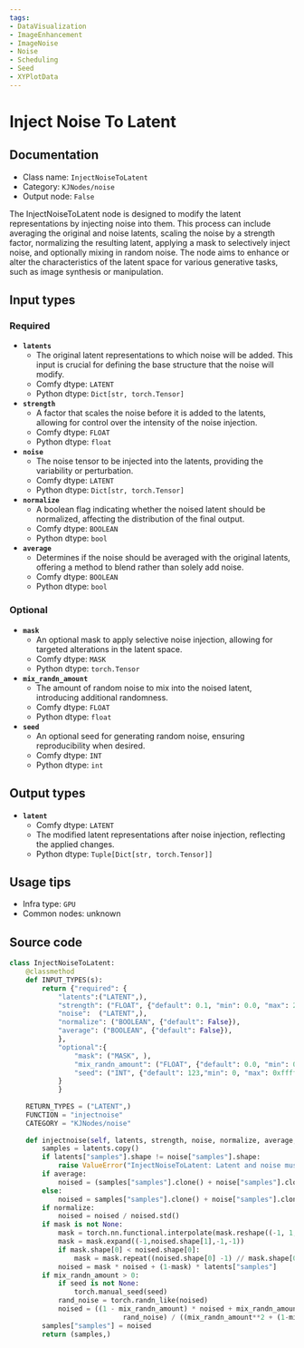 ```yaml
---
tags:
- DataVisualization
- ImageEnhancement
- ImageNoise
- Noise
- Scheduling
- Seed
- XYPlotData
---
```


# Inject Noise To Latent
## Documentation
- Class name: `InjectNoiseToLatent`
- Category: `KJNodes/noise`
- Output node: `False`

The InjectNoiseToLatent node is designed to modify the latent representations by injecting noise into them. This process can include averaging the original and noise latents, scaling the noise by a strength factor, normalizing the resulting latent, applying a mask to selectively inject noise, and optionally mixing in random noise. The node aims to enhance or alter the characteristics of the latent space for various generative tasks, such as image synthesis or manipulation.
## Input types
### Required
- **`latents`**
    - The original latent representations to which noise will be added. This input is crucial for defining the base structure that the noise will modify.
    - Comfy dtype: `LATENT`
    - Python dtype: `Dict[str, torch.Tensor]`
- **`strength`**
    - A factor that scales the noise before it is added to the latents, allowing for control over the intensity of the noise injection.
    - Comfy dtype: `FLOAT`
    - Python dtype: `float`
- **`noise`**
    - The noise tensor to be injected into the latents, providing the variability or perturbation.
    - Comfy dtype: `LATENT`
    - Python dtype: `Dict[str, torch.Tensor]`
- **`normalize`**
    - A boolean flag indicating whether the noised latent should be normalized, affecting the distribution of the final output.
    - Comfy dtype: `BOOLEAN`
    - Python dtype: `bool`
- **`average`**
    - Determines if the noise should be averaged with the original latents, offering a method to blend rather than solely add noise.
    - Comfy dtype: `BOOLEAN`
    - Python dtype: `bool`
### Optional
- **`mask`**
    - An optional mask to apply selective noise injection, allowing for targeted alterations in the latent space.
    - Comfy dtype: `MASK`
    - Python dtype: `torch.Tensor`
- **`mix_randn_amount`**
    - The amount of random noise to mix into the noised latent, introducing additional randomness.
    - Comfy dtype: `FLOAT`
    - Python dtype: `float`
- **`seed`**
    - An optional seed for generating random noise, ensuring reproducibility when desired.
    - Comfy dtype: `INT`
    - Python dtype: `int`
## Output types
- **`latent`**
    - Comfy dtype: `LATENT`
    - The modified latent representations after noise injection, reflecting the applied changes.
    - Python dtype: `Tuple[Dict[str, torch.Tensor]]`
## Usage tips
- Infra type: `GPU`
- Common nodes: unknown


## Source code
```python
class InjectNoiseToLatent:
    @classmethod
    def INPUT_TYPES(s):
        return {"required": {
            "latents":("LATENT",),  
            "strength": ("FLOAT", {"default": 0.1, "min": 0.0, "max": 200.0, "step": 0.0001}),
            "noise":  ("LATENT",),
            "normalize": ("BOOLEAN", {"default": False}),
            "average": ("BOOLEAN", {"default": False}),
            },
            "optional":{
                "mask": ("MASK", ),
                "mix_randn_amount": ("FLOAT", {"default": 0.0, "min": 0.0, "max": 1000.0, "step": 0.001}),
                "seed": ("INT", {"default": 123,"min": 0, "max": 0xffffffffffffffff, "step": 1}),
            }
            }
    
    RETURN_TYPES = ("LATENT",)
    FUNCTION = "injectnoise"
    CATEGORY = "KJNodes/noise"
        
    def injectnoise(self, latents, strength, noise, normalize, average, mix_randn_amount=0, seed=None, mask=None):
        samples = latents.copy()
        if latents["samples"].shape != noise["samples"].shape:
            raise ValueError("InjectNoiseToLatent: Latent and noise must have the same shape")
        if average:
            noised = (samples["samples"].clone() + noise["samples"].clone()) / 2
        else:
            noised = samples["samples"].clone() + noise["samples"].clone() * strength
        if normalize:
            noised = noised / noised.std()
        if mask is not None:
            mask = torch.nn.functional.interpolate(mask.reshape((-1, 1, mask.shape[-2], mask.shape[-1])), size=(noised.shape[2], noised.shape[3]), mode="bilinear")
            mask = mask.expand((-1,noised.shape[1],-1,-1))
            if mask.shape[0] < noised.shape[0]:
                mask = mask.repeat((noised.shape[0] -1) // mask.shape[0] + 1, 1, 1, 1)[:noised.shape[0]]
            noised = mask * noised + (1-mask) * latents["samples"]
        if mix_randn_amount > 0:
            if seed is not None:
                torch.manual_seed(seed)
            rand_noise = torch.randn_like(noised)
            noised = ((1 - mix_randn_amount) * noised + mix_randn_amount *
                            rand_noise) / ((mix_randn_amount**2 + (1-mix_randn_amount)**2) ** 0.5)
        samples["samples"] = noised
        return (samples,)

```
